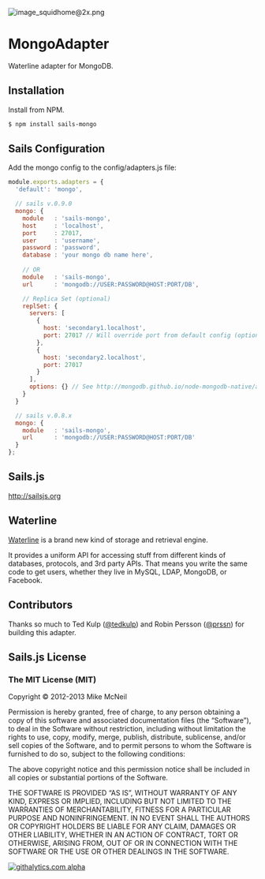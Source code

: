 ![image_squidhome@2x.png](http://i.imgur.com/RIvu9.png)

# MongoAdapter

Waterline adapter for MongoDB.

## Installation

Install from NPM.

```bash
$ npm install sails-mongo
```

## Sails Configuration

Add the mongo config to the config/adapters.js file:

```javascript
module.exports.adapters = {
  'default': 'mongo',

  // sails v.0.9.0
  mongo: {
    module   : 'sails-mongo',
    host     : 'localhost',
    port     : 27017,
    user     : 'username',
    password : 'password',
    database : 'your mongo db name here',
    
    // OR
    module   : 'sails-mongo',
    url      : 'mongodb://USER:PASSWORD@HOST:PORT/DB',

    // Replica Set (optional)
    replSet: {
      servers: [
        {
          host: 'secondary1.localhost',
          port: 27017 // Will override port from default config (optional)
        },
        {
          host: 'secondary2.localhost',
          port: 27017
        }
      ],
      options: {} // See http://mongodb.github.io/node-mongodb-native/api-generated/replset.html (optional)
    }
  }

  // sails v.0.8.x
  mongo: {
    module   : 'sails-mongo',
    url      : 'mongodb://USER:PASSWORD@HOST:PORT/DB'
  }
};
```

## Sails.js

http://sailsjs.org

## Waterline

[Waterline](https://github.com/balderdashy/waterline) is a brand new kind of storage and retrieval engine.

It provides a uniform API for accessing stuff from different kinds of databases, protocols, and 3rd party APIs. That means you write the same code to get users, whether they live in MySQL, LDAP, MongoDB, or Facebook.


## Contributors

Thanks so much to Ted Kulp ([@tedkulp](https://twitter.com/tedkulp)) and Robin Persson ([@prssn](https://twitter.com/prssn)) for building this adapter.


## Sails.js License

### The MIT License (MIT)

Copyright © 2012-2013 Mike McNeil

Permission is hereby granted, free of charge, to any person obtaining a copy of this software and associated documentation files (the “Software”), to deal in the Software without restriction, including without limitation the rights to use, copy, modify, merge, publish, distribute, sublicense, and/or sell copies of the Software, and to permit persons to whom the Software is furnished to do so, subject to the following conditions:

The above copyright notice and this permission notice shall be included in all copies or substantial portions of the Software.

THE SOFTWARE IS PROVIDED “AS IS”, WITHOUT WARRANTY OF ANY KIND, EXPRESS OR IMPLIED, INCLUDING BUT NOT LIMITED TO THE WARRANTIES OF MERCHANTABILITY, FITNESS FOR A PARTICULAR PURPOSE AND NONINFRINGEMENT. IN NO EVENT SHALL THE AUTHORS OR COPYRIGHT HOLDERS BE LIABLE FOR ANY CLAIM, DAMAGES OR OTHER LIABILITY, WHETHER IN AN ACTION OF CONTRACT, TORT OR OTHERWISE, ARISING FROM, OUT OF OR IN CONNECTION WITH THE SOFTWARE OR THE USE OR OTHER DEALINGS IN THE SOFTWARE.

[![githalytics.com alpha](https://cruel-carlota.pagodabox.com/a22d3919de208c90c898986619efaa85 "githalytics.com")](http://githalytics.com/mikermcneil/sails-mongo)
